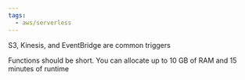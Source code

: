 ```yaml
---
tags:
  - aws/serverless
---
```

S3, Kinesis, and EventBridge are common triggers

Functions should be short. You can allocate up to 10 GB of RAM and 15 minutes of runtime